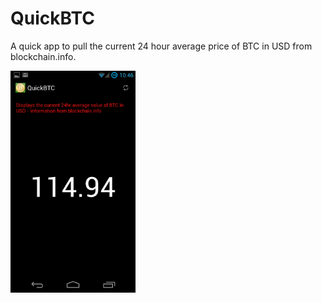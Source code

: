 QuickBTC
========
A quick app to pull the current 24 hour average price of BTC in USD from blockchain.info.

<img src="Screenshot.png" alt="Screenshot of QuickBTC" style="width: 200px;"/>
